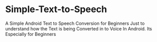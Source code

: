 # Simple-Text-to-Speech
A Simple Android Text to Speech Conversion for Beginners
Just to understand how the Text is being Converted in to Voice In Android.
Its Especially for Beginners
